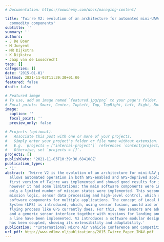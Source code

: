 ```yaml
---
# Documentation: https://wowchemy.com/docs/managing-content/

title: 'Twirre V2: evolution of an architecture for automated mini-UAVs using interchangeable
  commodity components'
subtitle: ''
summary: ''
authors:
- J De Boer
- M Junyent
- MR Dijkstra
- K Dijkstra
- Jaap van de Loosdrecht
tags: []
categories: []
date: '2015-01-01'
lastmod: 2021-11-03T11:39:30+01:00
featured: false
draft: false

# Featured image
# To use, add an image named `featured.jpg/png` to your page's folder.
# Focal points: Smart, Center, TopLeft, Top, TopRight, Left, Right, BottomLeft, Bottom, BottomRight.
image:
  caption: ''
  focal_point: ''
  preview_only: false

# Projects (optional).
#   Associate this post with one or more of your projects.
#   Simply enter your project's folder or file name without extension.
#   E.g. `projects = ["internal-project"]` references `content/project/deep-learning/index.md`.
#   Otherwise, set `projects = []`.
projects: []
publishDate: '2021-11-03T10:39:30.684108Z'
publication_types:
- '1'
abstract: 'Twirre V2 is the evolution of an architecture for mini-UAV platforms which
  allows automated operation in both GPS-enabled and GPS-deprived applications. The
  first version of Twirre was implemented and showed good results for indoor navigation,
  however it had some limitations: the main software components were intertwined and
  only a limited number of mission states were implemented. This second version separates
  mission logic, sensor data processing and high-level control, which results in reusable
  software components for multiple applications. The concept of Local Positioning
  System (LPS) is introduced, which, using sensor fusion, would aid or automate the
  flying process like GPS currently does. For this, new sensors are added to the architecture
  and a generic sensor interface together with missions for landing and following
  a line have been implemented. V2 introduces a software modular design and new hardware
  has been coupled, showing its extensibility and adaptability.'
publication: '*International Micro Air Vehicle Conference and Competition*'
url_pdf: http://www.vdlmv.nl/publications/2015_Twirre_Paper_IMAV.pdf
---
```

